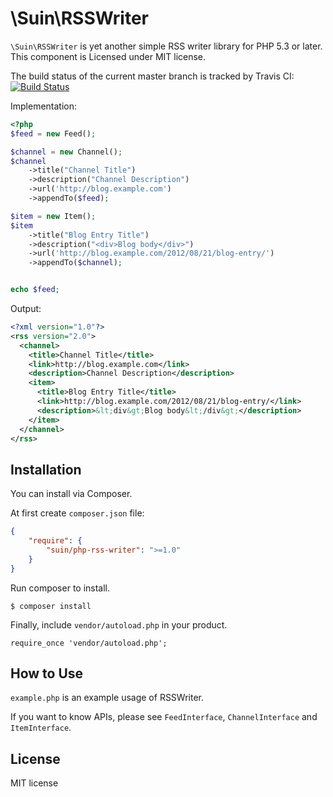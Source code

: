 # \Suin\RSSWriter

`\Suin\RSSWriter` is yet another simple RSS writer library for PHP 5.3 or later. This component is Licensed under MIT license.

The build status of the current master branch is tracked by Travis CI: [![Build Status](https://secure.travis-ci.org/suin/php-rss-writer.png?branch=master)](http://travis-ci.org/suin/php-rss-writer)


Implementation:

```php
<?php
$feed = new Feed();

$channel = new Channel();
$channel
	->title("Channel Title")
	->description("Channel Description")
	->url('http://blog.example.com')
	->appendTo($feed);

$item = new Item();
$item
	->title("Blog Entry Title")
	->description("<div>Blog body</div>")
	->url('http://blog.example.com/2012/08/21/blog-entry/')
	->appendTo($channel);


echo $feed;
```

Output:

```xml
<?xml version="1.0"?>
<rss version="2.0">
  <channel>
    <title>Channel Title</title>
    <link>http://blog.example.com</link>
    <description>Channel Description</description>
    <item>
      <title>Blog Entry Title</title>
      <link>http://blog.example.com/2012/08/21/blog-entry/</link>
      <description>&lt;div&gt;Blog body&lt;/div&gt;</description>
    </item>
  </channel>
</rss>
```

## Installation

You can install via Composer.

At first create `composer.json` file:

```json
{
	"require": {
		"suin/php-rss-writer": ">=1.0"
	}
}
```

Run composer to install.

```
$ composer install
```

Finally, include `vendor/autoload.php` in your product.

```
require_once 'vendor/autoload.php';
```

## How to Use

`example.php` is an example usage of RSSWriter.

If you want to know APIs, please see `FeedInterface`, `ChannelInterface` and `ItemInterface`.

## License

MIT license